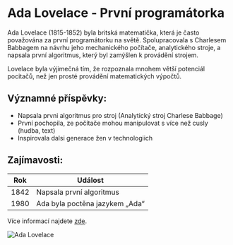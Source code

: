 # Ada Lovelace - První programátorka

Ada Lovelace (1815-1852) byla britská matematička, která je často považována za první programátorku na světě. Spolupracovala s Charlesem Babbagem na návrhu jeho mechanického počítače, analytického stroje, a napsala první algoritmus, který byl zamýšlen k provádění strojem.

Lovelace byla výjimečná tím, že rozpoznala mnohem větší potenciál pocitačů, než jen prosté provádění matematických výpočtů.

## Významné příspěvky:
- Napsala prvni algoritmus pro stroj (Analytický stroj Charlese Babbage)
- První pochopila, ze počítače mohou manipulovat s více než cusly (hudba, text)
- Inspirovala dalsi generace žen v technologiich

## Zajímavosti:
| Rok | Událost |
|-----|---------|
| 1842 | Napsala první algoritmus |
| 1980 | Ada byla poctěna jazykem „Ada“ |

Více informací najdete [zde](https://en.wikipedia.org/wiki/Ada_Lovelace).

![Ada Lovelace](https://upload.wikimedia.org/wikipedia/commons/a/a4/Ada_Lovelace_portrait.jpg)